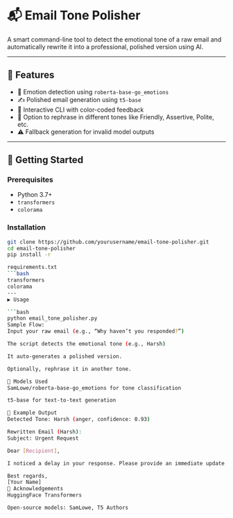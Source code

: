 # 📬 Email Tone Polisher

A smart command-line tool to detect the emotional tone of a raw email and automatically rewrite it into a professional, polished version using AI.

---

## 🔧 Features

- 🧠 Emotion detection using `roberta-base-go_emotions`
- ✍️ Polished email generation using `t5-base`
- 🎨 Interactive CLI with color-coded feedback
- 🔄 Option to rephrase in different tones like Friendly, Assertive, Polite, etc.
- ⚠️ Fallback generation for invalid model outputs

---

## 🚀 Getting Started

### Prerequisites

- Python 3.7+
- `transformers`
- `colorama`

### Installation

```bash
git clone https://github.com/yourusername/email-tone-polisher.git
cd email-tone-polisher
pip install -r 

requirements.txt
```bash
transformers
colorama
---
▶️ Usage

```bash
python email_tone_polisher.py
Sample Flow:
Input your raw email (e.g., “Why haven’t you responded?”)

The script detects the emotional tone (e.g., Harsh)

It auto-generates a polished version.

Optionally, rephrase it in another tone.

🧠 Models Used
SamLowe/roberta-base-go_emotions for tone classification

t5-base for text-to-text generation

📎 Example Output
Detected Tone: Harsh (anger, confidence: 0.93)

Rewritten Email (Harsh):
Subject: Urgent Request

Dear [Recipient],

I noticed a delay in your response. Please provide an immediate update. Thank you.

Best regards,
[Your Name]
🙌 Acknowledgements
HuggingFace Transformers

Open-source models: SamLowe, T5 Authors